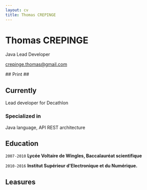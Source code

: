```yaml
---
layout: cv
title: Thomas CREPINGE
---
```

# Thomas CREPINGE
Java Lead Developer

[crepinge.thomas@gmail.com](crepinge.thomas@gmail.com)

##<span onclick="window.print();"> Print </span>##

## Currently

Lead developer for Decathlon


### Specialized in

Java language, API REST architecture


## Education

`2007-2010`
__Lycée Voltaire de Wingles, Baccalauréat scientifique__

`2010-2016`
__Institut Supérieur d'Electronique et du Numérique.__


## Leasures


<!-- ### Footer

Last updated: November 2019 -->


